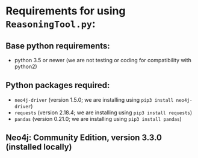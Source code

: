 # Requirements for using `ReasoningTool.py`:

## Base python requirements:
- python 3.5 or newer (we are not testing or coding for compatibility with python2)

## Python packages required:
- ``neo4j-driver`` (version 1.5.0; we are installing using ``pip3 install neo4j-driver``)
- ``requests`` (version 2.18.4; we are installing using ``pip3 install requests``)
- ``pandas`` (version 0.21.0; we are installing using ``pip3 install pandas``)

## Neo4j:  Community Edition, version 3.3.0 (installed locally)

